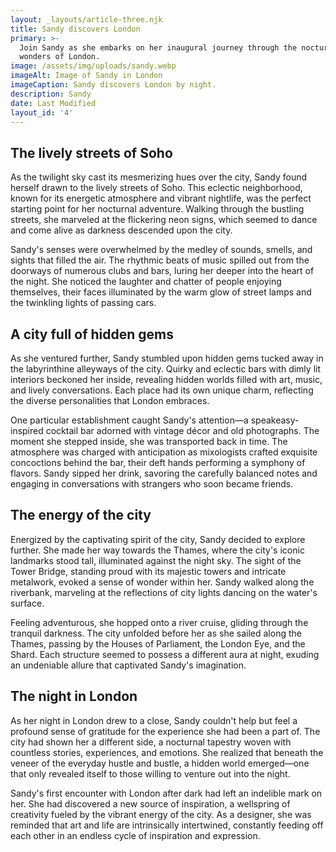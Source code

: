 ```yaml
---
layout: _layouts/article-three.njk
title: Sandy discovers London
primary: >-
  Join Sandy as she embarks on her inaugural journey through the nocturnal
  wonders of London.
image: /assets/img/uploads/sandy.webp
imageAlt: Image of Sandy in London
imageCaption: Sandy discovers London by night.
description: Sandy
date: Last Modified
layout_id: '4'
---
```

## The lively streets of Soho

As the twilight sky cast its mesmerizing hues over the city, Sandy found herself drawn to the lively streets of Soho. This eclectic neighborhood, known for its energetic atmosphere and vibrant nightlife, was the perfect starting point for her nocturnal adventure. Walking through the bustling streets, she marveled at the flickering neon signs, which seemed to dance and come alive as darkness descended upon the city.

Sandy's senses were overwhelmed by the medley of sounds, smells, and sights that filled the air. The rhythmic beats of music spilled out from the doorways of numerous clubs and bars, luring her deeper into the heart of the night. She noticed the laughter and chatter of people enjoying themselves, their faces illuminated by the warm glow of street lamps and the twinkling lights of passing cars.

## A city full of hidden gems

As she ventured further, Sandy stumbled upon hidden gems tucked away in the labyrinthine alleyways of the city. Quirky and eclectic bars with dimly lit interiors beckoned her inside, revealing hidden worlds filled with art, music, and lively conversations. Each place had its own unique charm, reflecting the diverse personalities that London embraces.

One particular establishment caught Sandy's attention—a speakeasy-inspired cocktail bar adorned with vintage décor and old photographs. The moment she stepped inside, she was transported back in time. The atmosphere was charged with anticipation as mixologists crafted exquisite concoctions behind the bar, their deft hands performing a symphony of flavors. Sandy sipped her drink, savoring the carefully balanced notes and engaging in conversations with strangers who soon became friends.

## The energy of the city

Energized by the captivating spirit of the city, Sandy decided to explore further. She made her way towards the Thames, where the city's iconic landmarks stood tall, illuminated against the night sky. The sight of the Tower Bridge, standing proud with its majestic towers and intricate metalwork, evoked a sense of wonder within her. Sandy walked along the riverbank, marveling at the reflections of city lights dancing on the water's surface.

Feeling adventurous, she hopped onto a river cruise, gliding through the tranquil darkness. The city unfolded before her as she sailed along the Thames, passing by the Houses of Parliament, the London Eye, and the Shard. Each structure seemed to possess a different aura at night, exuding an undeniable allure that captivated Sandy's imagination.

## The night in London

As her night in London drew to a close, Sandy couldn't help but feel a profound sense of gratitude for the experience she had been a part of. The city had shown her a different side, a nocturnal tapestry woven with countless stories, experiences, and emotions. She realized that beneath the veneer of the everyday hustle and bustle, a hidden world emerged—one that only revealed itself to those willing to venture out into the night.

Sandy's first encounter with London after dark had left an indelible mark on her. She had discovered a new source of inspiration, a wellspring of creativity fueled by the vibrant energy of the city. As a designer, she was reminded that art and life are intrinsically intertwined, constantly feeding off each other in an endless cycle of inspiration and expression.
